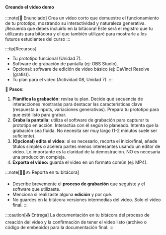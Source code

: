 #### Creando el video demo

:::note[🎯 Enunciado]
Crea un video corto que demuestre el funcionamiento de tu prototipo, mostrando su 
interactividad y naturaleza generativa. ¡Recuerda que debes incluirlo en la bitácora! Este 
será el registro que tu utilizarás para bitácora y el que también utilizaré para mostrarle 
a los futuros estudiantes del curso 
:::

:::tip[Recursos]
-   Tu prototipo funcional (Unidad 7).
-   Software de grabación de pantalla (ej: OBS Studio).
-   Opcional: software de edición de video básico (ej: DaVinci Resolve (gratis)).
-   Tu plan para el video (Actividad 08, Unidad 7).
:::

👣 **Pasos**:

1.  **Planifica la grabación:** revisa tu plan. Decide qué secuencia de interacciones mostrarás para destacar las características clave (respuesta a inputs, variaciones generativas). Prepara tu prototipo para que esté listo para grabar.
2.  **Graba la pantalla:** utiliza el software de grabación para capturar tu prototipo en acción. Interactúa con él según lo planeado. Intenta que la grabación sea fluida. No necesita ser muy largo (1-2 minutos suele ser suficiente).
3.  **(Opcional) edita el video:** si es necesario, recorta el inicio/final, añade títulos simples o acelera partes menos interesantes usando un editor de video. Lo importante es la claridad de la demostración. NO es necesaria una producción compleja.
4.  **Exporta el video:** guarda el video en un formato común (ej: MP4).

:::note[🧐🧪✍️ Reporta en tu bitácora]

- Describe brevemente el **proceso de grabación** que seguiste y el software que utilizaste.
- Menciona si realizaste alguna **edición** y por qué.
- No guardes en la bitácora versiones intermedias del video. Solo el video final. 
:::

:::caution[📤 Entrega]
La documentación en tu bitácora del proceso de creación del video y la confirmación de tener el video listo (archivo o código de embebido) para la documentación final.
:::
